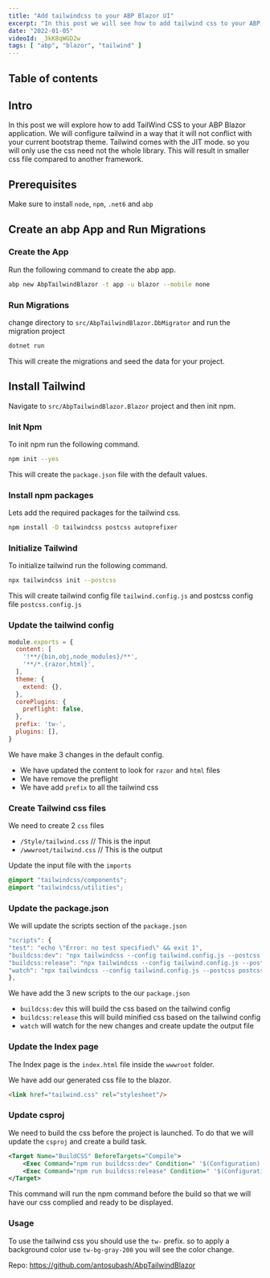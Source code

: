 ```yaml
---
title: "Add tailwindcss to your ABP Blazor UI"
excerpt: "In this post we will see how to add tailwind css to your ABP Blazor UI."
date: "2022-01-05"
videoId: _3kK8qWGD2w
tags: [ "abp", "blazor", "tailwind" ]
---
```

## Table of contents

## Intro

In this post we will explore how to add TailWind CSS to your ABP Blazor application. We will configure tailwind in a way that it will not conflict with your current bootstrap theme. Tailwind comes with the JIT mode. so you will only use the css need not the whole library. This will result in smaller css file compared to another framework.

## Prerequisites

Make sure to install `node`, `npm`, `.net6` and `abp`

## Create an abp App and Run Migrations

### Create the App

Run the following command to create the abp app.

```bash
abp new AbpTailwindBlazor -t app -u blazor --mobile none
```

### Run Migrations

change directory to `src/AbpTailwindBlazor.DbMigrator` and run the migration project

```bash
dotnet run
```

This will create the migrations and seed the data for your project.

## Install Tailwind

Navigate to `src/AbpTailwindBlazor.Blazor` project and then init npm.

### Init Npm

To init npm run the following command.

```bash
npm init --yes
```

This will create the `package.json` file with the default values.

### Install npm packages

Lets add the required packages for the tailwind css.

```bash
npm install -D tailwindcss postcss autoprefixer
```

### Initialize Tailwind

To initialize tailwind run the following command.

```bash
npx tailwindcss init --postcss
```

This will create tailwind config file `tailwind.config.js` and postcss config file `postcss.config.js`

### Update the tailwind config

```js
module.exports = {
  content: [
    '!**/{bin,obj,node_modules}/**',
    '**/*.{razor,html}',
  ],
  theme: {
    extend: {},
  },
  corePlugins: {
    preflight: false,
  },
  prefix: 'tw-',
  plugins: [],
}
```

We have make 3 changes in the default config.

- We have updated the content to look for `razor` and `html` files
- We have remove the preflight
- We have add `prefix` to all the tailwind css

### Create Tailwind css files

We need to create 2 `css` files

- `/Style/tailwind.css` // This is the input
- `/wwwroot/tailwind.css` // This is the output

Update the input file with the `imports`

```css
@import "tailwindcss/components";
@import "tailwindcss/utilities";
```

### Update the package.json

We will update the scripts section of the `package.json`

```js
"scripts": {
"test": "echo \"Error: no test specified\" && exit 1",
"buildcss:dev": "npx tailwindcss --config tailwind.config.js --postcss postcss.config.js -i ./Style/tailwind.css -o ./wwwroot/tailwind.css",
"buildcss:release": "npx tailwindcss --config tailwind.config.js --postcss postcss.config.js -i ./Style/tailwind.css -o ./wwwroot/tailwind.css --minify",
"watch": "npx tailwindcss --config tailwind.config.js --postcss postcss.config.js -i ./Style/tailwind.css -o ./wwwroot/tailwind.css --watch"
},
```

We have add the 3 new scripts to the our `package.json`

- `buildcss:dev` this will build the css based on the tailwind config
- `buildcss:release` this will build minified css based on the tailwind config
- `watch` will watch for the new changes and create update the output file

### Update the Index page

The Index page is the `index.html` file inside the `wwwroot` folder.

We have add our generated css file to the blazor.

```html
<link href="tailwind.css" rel="stylesheet"/>
```

### Update csproj

We need to build the css before the project is launched. To do that we will update the `csproj` and create a build task.

```xml
<Target Name="BuildCSS" BeforeTargets="Compile">
    <Exec Command="npm run buildcss:dev" Condition=" '$(Configuration)' == 'Debug' " />
    <Exec Command="npm run buildcss:release" Condition=" '$(Configuration)' == 'Release' " />
</Target>
```

This command will run the npm command before the build so that we will have our css complied and ready to be displayed.

### Usage

To use the tailwind css you should use the `tw-` prefix. so to apply a background color use `tw-bg-gray-200` you will see the color change.

Repo: https://github.com/antosubash/AbpTailwindBlazor
